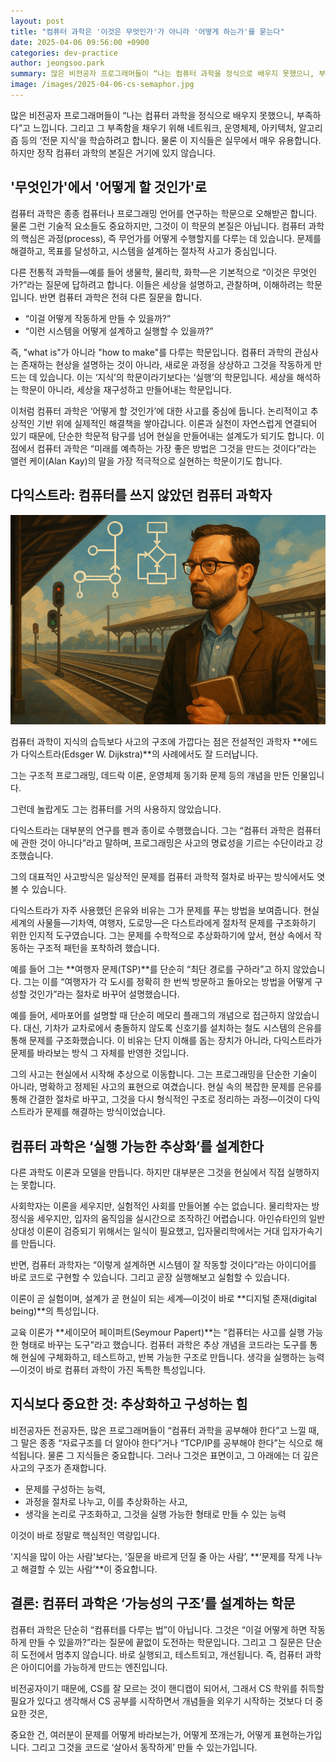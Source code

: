```yaml
---
layout: post
title: "컴퓨터 과학은 '이것은 무엇인가'가 아니라 '어떻게 하는가'를 묻는다"
date: 2025-04-06 09:56:00 +0900
categories: dev-practice
author: jeongsoo.park
summary: 많은 비전공자 프로그래머들이 “나는 컴퓨터 과학을 정식으로 배우지 못했으니, 부족하다”고 느낍니다. 그리고 그 부족함을 채우기 위해 네트워크, 운영체제, 아키텍처, 알고리즘 등의 ‘전문 지식’을 학습하려고 합니다. 물론 이 지식들은 실무에서 매우 유용합니다. 하지만 정작 컴퓨터 과학의 본질은 거기에 있지 않습니다.
image: /images/2025-04-06-cs-semaphor.jpg
---
```


많은 비전공자 프로그래머들이 “나는 컴퓨터 과학을 정식으로 배우지 못했으니, 부족하다”고 느낍니다. 그리고 그 부족함을 채우기 위해 네트워크, 운영체제, 아키텍처, 알고리즘 등의 ‘전문 지식’을 학습하려고 합니다. 물론 이 지식들은 실무에서 매우 유용합니다. 하지만 정작 컴퓨터 과학의 본질은 거기에 있지 않습니다.


## '무엇인가'에서 '어떻게 할 것인가'로

컴퓨터 과학은 종종 컴퓨터나 프로그래밍 언어를 연구하는 학문으로 오해받곤 합니다. 물론 그런 기술적 요소들도 중요하지만, 그것이 이 학문의 본질은 아닙니다. 컴퓨터 과학의 핵심은 과정(process), 즉 무언가를 어떻게 수행할지를 다루는 데 있습니다. 문제를 해결하고, 목표를 달성하고, 시스템을 설계하는 절차적 사고가 중심입니다.

다른 전통적 과학들—예를 들어 생물학, 물리학, 화학—은 기본적으로 “이것은 무엇인가?”라는 질문에 답하려고 합니다. 이들은 세상을 설명하고, 관찰하며, 이해하려는 학문입니다. 반면 컴퓨터 과학은 전혀 다른 질문을 합니다.

* “이걸 어떻게 작동하게 만들 수 있을까?”
* “이런 시스템을 어떻게 설계하고 실행할 수 있을까?”

즉, "what is"가 아니라 "how to make"를 다루는 학문입니다. 컴퓨터 과학의 관심사는 존재하는 현상을 설명하는 것이 아니라, 새로운 과정을 상상하고 그것을 작동하게 만드는 데 있습니다. 이는 ‘지식’의 학문이라기보다는 ‘실행’의 학문입니다. 세상을 해석하는 학문이 아니라, 세상을 재구성하고 만들어내는 학문입니다.

이처럼 컴퓨터 과학은 ‘어떻게 할 것인가’에 대한 사고를 중심에 둡니다. 논리적이고 추상적인 기반 위에 실제적인 해결책을 쌓아갑니다. 이론과 실천이 자연스럽게 연결되어 있기 때문에, 단순한 학문적 탐구를 넘어 현실을 만들어내는 설계도가 되기도 합니다. 이 점에서 컴퓨터 과학은 “미래를 예측하는 가장 좋은 방법은 그것을 만드는 것이다”라는 앨런 케이(Alan Kay)의 말을 가장 적극적으로 실현하는 학문이기도 합니다.


## 다익스트라: 컴퓨터를 쓰지 않았던 컴퓨터 과학자

![Edsger W. Dijkstra](/images/2025-04-06-cs-semaphor.jpg)

컴퓨터 과학이 지식의 습득보다 사고의 구조에 가깝다는 점은 전설적인 과학자 **에드가 다익스트라(Edsger W. Dijkstra)**의 사례에서도 잘 드러납니다.

그는 구조적 프로그래밍, 데드락 이론, 운영체제 동기화 문제 등의 개념을 만든 인물입니다.

그런데 놀랍게도 그는 컴퓨터를 거의 사용하지 않았습니다.

다익스트라는 대부분의 연구를 펜과 종이로 수행했습니다. 그는 “컴퓨터 과학은 컴퓨터에 관한 것이 아니다”라고 말하며, 프로그래밍은 사고의 명료성을 기르는 수단이라고 강조했습니다.

그의 대표적인 사고방식은 일상적인 문제를 컴퓨터 과학적 절차로 바꾸는 방식에서도 엿볼 수 있습니다.

다익스트라가 자주 사용했던 은유와 비유는 그가 문제를 푸는 방법을 보여줍니다. 현실 세계의 사물들—기차역, 여행자, 도로망—은 다스트라에게 절차적 문제를 구조화하기 위한 인지적 도구였습니다. 그는 문제를 수학적으로 추상화하기에 앞서, 현상 속에서 작동하는 구조적 패턴을 포착하려 했습니다.

예를 들어 그는 **여행자 문제(TSP)**를 단순히 “최단 경로를 구하라”고 하지 않았습니다. 그는 이를 “여행자가 각 도시를 정확히 한 번씩 방문하고 돌아오는 방법을 어떻게 구성할 것인가”라는 절차로 바꾸어 설명했습니다.

예를 들어, 세마포어를 설명할 때 단순히 메모리 플래그의 개념으로 접근하지 않았습니다. 대신, 기차가 교차로에서 충돌하지 않도록 신호기를 설치하는 철도 시스템의 은유를 통해 문제를 구조화했습니다. 이 비유는 단지 이해를 돕는 장치가 아니라, 다익스트라가 문제를 바라보는 방식 그 자체를 반영한 것입니다.

그의 사고는 현실에서 시작해 추상으로 이동합니다. 그는 프로그래밍을 단순한 기술이 아니라, 명확하고 정제된 사고의 표현으로 여겼습니다. 현실 속의 복잡한 문제를 은유를 통해 간결한 절차로 바꾸고, 그것을 다시 형식적인 구조로 정리하는 과정—이것이 다익스트라가 문제를 해결하는 방식이었습니다.


## 컴퓨터 과학은 ‘실행 가능한 추상화’를 설계한다

다른 과학도 이론과 모델을 만듭니다. 하지만 대부분은 그것을 현실에서 직접 실행하지는 못합니다.

사회학자는 이론을 세우지만, 실험적인 사회를 만들어볼 수는 없습니다.
물리학자는 방정식을 세우지만, 입자의 움직임을 실시간으로 조작하긴 어렵습니다. 아인슈타인의 일반상대성 이론이 검증되기 위해서는 일식이 필요했고, 입자물리학에서는 거대 입자가속기를 만듭니다.

반면, 컴퓨터 과학자는 “이렇게 설계하면 시스템이 잘 작동할 것이다”라는 아이디어를 바로 코드로 구현할 수 있습니다. 그리고 곧장 실행해보고 실험할 수 있습니다.

이론이 곧 실험이며, 설계가 곧 현실이 되는 세계—이것이 바로 **디지털 존재(digital being)**의 특성입니다.

교육 이론가 **세이모어 페이퍼트(Seymour Papert)**는 “컴퓨터는 사고를 실행 가능한 형태로 바꾸는 도구”라고 했습니다. 컴퓨터 과학은 추상 개념을 코드라는 도구를 통해 현실에 구체화하고, 테스트하고, 반복 가능한 구조로 만듭니다. 생각을 실행하는 능력—이것이 바로 컴퓨터 과학이 가진 독특한 특성입니다.

## 지식보다 중요한 것: 추상화하고 구성하는 힘

비전공자든 전공자든, 많은 프로그래머들이 “컴퓨터 과학을 공부해야 한다”고 느낄 때, 그 말은 종종 “자료구조를 더 알아야 한다”거나 “TCP/IP를 공부해야 한다”는 식으로 해석됩니다. 물론 그 지식들은 중요합니다. 그러나 그것은 표면이고, 그 아래에는 더 깊은 사고의 구조가 존재합니다.

* 문제를 구성하는 능력,
* 과정을 절차로 나누고, 이를 추상화하는 사고,
* 생각을 논리로 구조화하고, 그것을 실행 가능한 형태로 만들 수 있는 능력

이것이 바로 정말로 핵심적인 역량입니다.

'지식을 많이 아는 사람'보다는, ‘질문을 바르게 던질 줄 아는 사람’, **‘문제를 작게 나누고 해결할 수 있는 사람’**이 중요합니다.


## 결론: 컴퓨터 과학은 ‘가능성의 구조’를 설계하는 학문

컴퓨터 과학은 단순히 “컴퓨터를 다루는 법”이 아닙니다.
그것은 “이걸 어떻게 하면 작동하게 만들 수 있을까?”라는 질문에 끝없이 도전하는 학문입니다.
그리고 그 질문은 단순히 도전에서 멈추지 않습니다. 바로 실행되고, 테스트되고, 개선됩니다.
즉, 컴퓨터 과학은 아이디어를 가능하게 만드는 엔진입니다.

비전공자이기 때문에, CS를 잘 모르는 것이 핸디캡이 되어서, 그래서 CS 학위를 취득할 필요가 있다고 생각해서 CS 공부를 시작하면서 개념들을 외우기 시작하는 것보다 더 중요한 것은,

중요한 건, 여러분이 문제를 어떻게 바라보는가, 어떻게 쪼개는가, 어떻게 표현하는가입니다.
그리고 그것을 코드로 ‘살아서 동작하게’ 만들 수 있는가입니다.
